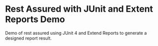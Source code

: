 # Rest Assured with JUnit and Extent Reports Demo

Demo of rest assured using JUnit 4 and Extend Reports to generate a designed report result.